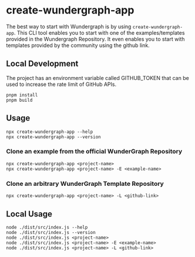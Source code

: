 # create-wundergraph-app

The best way to start with Wundergraph is by using `create-wundergraph-app`. This CLI tool enables you to start with one of the examples/templates provided in the Wundergraph Repository. It even enables you to start with templates provided by the community using the github link.

## Local Development

The project has an environment variable called GITHUB_TOKEN that can be used to increase the rate limit of GitHub APIs.

```shell
pnpm install
pnpm build
```

## Usage

```shell
npx create-wundergraph-app --help
npx create-wundergraph-app --version
```

### Clone an example from the official WunderGraph Repository

```shell
npx create-wundergraph-app <project-name>
npx create-wundergraph-app <project-name> -E <example-name>
```

### Clone an arbitrary WunderGraph Template Repository

```shell
npx create-wundergraph-app <project-name> -L <github-link>
```

## Local Usage

```shell
node ./dist/src/index.js --help
node ./dist/src/index.js --version
node ./dist/src/index.js <project-name>
node ./dist/src/index.js <project-name> -E <example-name>
node ./dist/src/index.js <project-name> -L <github-link>
```
